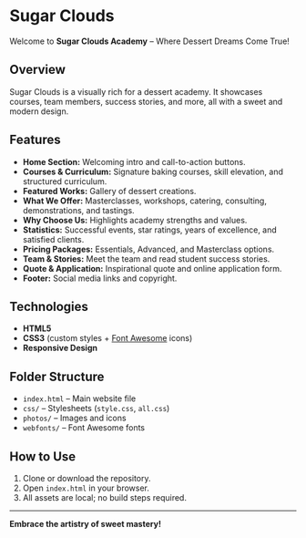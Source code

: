 # Sugar Clouds

Welcome to **Sugar Clouds Academy** – Where Dessert Dreams Come True!

## Overview

Sugar Clouds is a visually rich for a dessert academy. It showcases courses, team members, success stories, and more, all with a sweet and modern design.

## Features

- **Home Section:** Welcoming intro and call-to-action buttons.
- **Courses & Curriculum:** Signature baking courses, skill elevation, and structured curriculum.
- **Featured Works:** Gallery of dessert creations.
- **What We Offer:** Masterclasses, workshops, catering, consulting, demonstrations, and tastings.
- **Why Choose Us:** Highlights academy strengths and values.
- **Statistics:** Successful events, star ratings, years of excellence, and satisfied clients.
- **Pricing Packages:** Essentials, Advanced, and Masterclass options.
- **Team & Stories:** Meet the team and read student success stories.
- **Quote & Application:** Inspirational quote and online application form.
- **Footer:** Social media links and copyright.

## Technologies

- **HTML5**
- **CSS3** (custom styles + [Font Awesome](https://fontawesome.com/) icons)
- **Responsive Design**

## Folder Structure

- `index.html` – Main website file
- `css/` – Stylesheets (`style.css`, `all.css`)
- `photos/` – Images and icons
- `webfonts/` – Font Awesome fonts

## How to Use

1. Clone or download the repository.
2. Open `index.html` in your browser.
3. All assets are local; no build steps required.

---

**Embrace the artistry of sweet mastery!**
